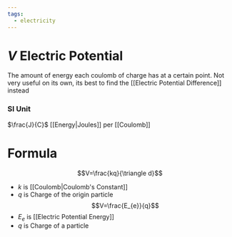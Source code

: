 ```yaml
---
tags:
  - electricity
---
```

# $V$ Electric Potential 
The amount of energy each coulomb of charge has at a certain point.
Not very useful on its own, its best to find the [[Electric Potential Difference]] instead
### SI Unit
$\frac{J}{C}$
[[Energy|Joules]] per [[Coulomb]]
# Formula
$$V=\frac{kq}{\triangle d}$$
- $k$ is [[Coulomb|Coulomb's Constant]]
- $q$ is Charge of the origin particle
$$V=\frac{E_{e}}{q}$$
- $E_{e}$ is [[Electric Potential Energy]]
- $q$ is Charge of a particle